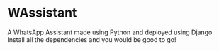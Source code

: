 # WAssistant
A WhatsApp Assistant made using Python and deployed using Django <br/>
Install all the dependencies and you would be good to go!
